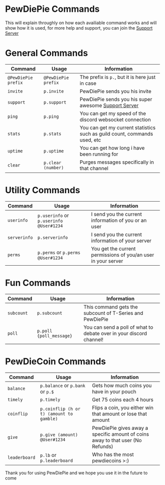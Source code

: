 # PewDiePie Commands

This will explain throughly on how each availiable command works and will show how it is used, for more help and support, you can 
join the [Support Server](https://discord.gg/vtJJmWQ)



# General Commands


| Command             | Usage               | Information                                                                        |
| ------------------- | ------------------- | ---------------------------------------------------------------------------------- |
| `@PewDiePie prefix` | `@PewDiePie prefix` | The prefix is `p.`, but it is here just in case                                    |
| `invite`            | `p.invite`          | PewDiePie sends you his invite                                                     |
| `support`           | `p.support`         | PewDiePie sends you his super awesome [Support Server](https://discord.gg/vtJJmWQ) |
| `ping`              | `p.ping`            | You can get my speed of the discord websocket connection                           |
| `stats`             | `p.stats`           | You can get my current statistics such as guild count, commands used, etc          |
| `uptime`            | `p.uptime`          | You can get how long i have been running for                                       |
| `clear`             | `p.clear (number)`  | Purges messages specifically in that channel                                       |

# Utility Commands 

| Command      | Usage                                   | Information                                                   |
| ------------ | --------------------------------------- | ------------------------------------------------------------- |
| `userinfo`   | `p.userinfo` or `p.userinfo @User#1234` | I send you the current information of you or an user          |
| `serverinfo` | `p.serverinfo`                          | I send you the current information of your server             |
| `perms`      | `p.perms` or `p.perms @User#1234`       | You get the current permissions of you/an user in your server |


# Fun Commands

| Command    | Usage                   | Information                                                         |
| ---------- | ----------------------- | ------------------------------------------------------------------- |
| `subcount` | `p.subcount`            | This command gets the subcount of T-Series and PewDiePie            |
| `poll`     | `p.poll {poll_message}` | You can send a poll of what to debate over in your discord channel! |


# PewDieCoin Commands

| Command       | Usage                                    | Information                                                                    |
| ------------- | ---------------------------------------- | ------------------------------------------------------------------------------ |
| `balance`     | `p.balance` or `p.bank` or `p.$`         | Gets how much coins you have in your pouch                                     |
| `timely`      | `p.timely`                               | Get 75 coins each 4 hours                                                      |
| `coinflip`    | `p.coinflip (h or t) (amount to gamble)` | Flips a coin, you either win that amount or lose that amount                   |
| `give`        | `p.give (amount) @User#1234`             | PewDiePie gives away a specific amount of coins away to that user (No Refunds) |
| `leaderboard` | `p.lb` or `p.leaderboard`                | Who has the most pewdiecoins >:)                                               |

Thank you for using PewDiePie and we hope you use it in the future to come

